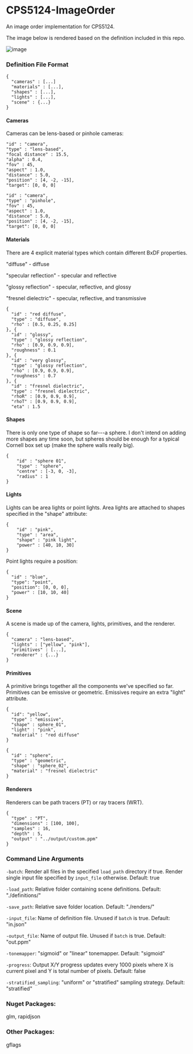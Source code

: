 # CPS5124-ImageOrder
An image order implementation for CPS5124.

The image below is rendered based on the definition included in this repo.

![image](https://i.imgur.com/goO1aBQ.png "4096 samples per pixel, 512x512")

### Definition File Format
```
{
  "cameras" : [...]
  "materials" : [...],
  "shapes" : [...],
  "lights" : [...],
  "scene" : {...}
}
```

#### Cameras
Cameras can be lens-based or pinhole cameras:

```
"id" : "camera",
"type" : "lens-based",
"focal distance" : 15.5,
"alpha" : 0.4,
"fov" : 45,
"aspect" : 1.0,
"distance" : 5.0,
"position" : [4, -2, -15],
"target": [0, 0, 0]
```


```
"id" : "camera",
"type" : "pinhole",
"fov" : 45,
"aspect" : 1.0,
"distance" : 5.0,
"position" : [4, -2, -15],
"target": [0, 0, 0]
```
#### Materials
There are 4 explicit material types which contain different BxDF properties.

"diffuse" - diffuse

"specular reflection" - specular and reflective

"glossy reflection" - specular, reflective, and glossy

"fresnel dielectric" - specular, reflective, and transmissive

```
{
  "id" : "red diffuse",
  "type" : "diffuse",
  "rho" : [0.5, 0.25, 0.25]
}, {
  "id" : "glossy",
  "type" : "glossy reflection",
  "rho" : [0.9, 0.9, 0.9],
  "roughness" : 0.1
}, {
  "id" : "very glossy",
  "type" : "glossy reflection",
  "rho" : [0.9, 0.9, 0.9],
  "roughness" : 0.7
}, {
  "id" : "fresnel dielectric",
  "type" : "fresnel dielectric",
  "rhoR" : [0.9, 0.9, 0.9],
  "rhoT" : [0.9, 0.9, 0.9],
  "eta" : 1.5
```

#### Shapes

There is only one type of shape so far---a sphere. I don't intend on adding more shapes any time soon, but spheres should be enough for a typical Cornell box set up (make the sphere walls really big).

```
{
    "id" : "sphere 01",
    "type" : "sphere",
    "centre" : [-3, 0, -3],
    "radius" : 1
}
```

#### Lights
Lights can be area lights or point lights. Area lights are attached to shapes specified in the "shape" attribute:

```
{
    "id" : "pink",
    "type" : "area",
    "shape" : "pink light",
    "power" : [40, 10, 30]
}
```

Point lights require a position:

```
{
  "id" : "blue",
  "type": "point",
  "position": [0, 0, 0],
  "power" : [10, 10, 40]
}
```

#### Scene

A scene is made up of the camera, lights, primitives, and the renderer.

```
{
  "camera" : "lens-based",
  "lights" : ["yellow", "pink"],
  "primitives" : [...],
  "renderer" : {...}
}
```

#### Primitives

A primitive brings together all the components we've specified so far. Primitives can be emissive or geometric. Emissives require an extra "light" attribute.

```
{
  "id": "yellow",
  "type" : "emissive",
  "shape" : sphere_01",
  "light" : "pink",
  "material" : "red diffuse"
}
```

```
{
  "id" : "sphere",
  "type" : "geometric",
  "shape" : "sphere_02",
  "material" : "fresnel dielectric"
}
```

#### Renderers

Renderers can be path tracers (PT) or ray tracers (WRT).

```
{
  "type" : "PT",
  "dimensions" : [100, 100],
  "samples" : 16,
  "depth" : 5,
  "output" : "../output/custom.ppm"
}
```

### Command Line Arguments
```-batch```: Render all files in the specified ```load_path``` directory if true. Render single input file specified by ```input_file``` otherwise. Default: true

```-load_path```: Relative folder containing scene definitions. Default: "./definitions/"

```-save_path```: Relative save folder location. Default: "./renders/"

```-input_file```: Name of definition file. Unused if ```batch``` is true. Default: "in.json"

```-output_file```: Name of output file. Unused if ```batch``` is true. Default: "out.ppm"

```-tonemapper```: "sigmoid" or "linear" tonemapper. Default: "sigmoid"

```-progress```: Output X/Y progress updates every 1000 pixels where X is current pixel and Y is total number of pixels. Default: false

```-stratified_sampling```: "uniform" or "stratified" sampling strategy. Default: "stratified"

### Nuget Packages:
glm, rapidjson

### Other Packages:
gflags

